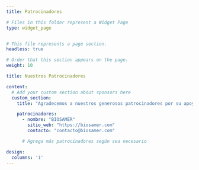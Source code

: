 ```yaml
---
title: Patrocinadores

# Files in this folder represent a Widget Page
type: widget_page


# This file represents a page section.
headless: true

# Order that this section appears on the page.
weight: 10

title: Nuestros Patrocinadores

content:
  # Add your custom section about sponsors here
  custom_section:
    title: "Agradecemos a nuestros generosos patrocinadores por su apoyo."

    patrocinadores:
      - nombre: "BIOSAMER"
        sitio_web: "https://biosamer.com"
        contacto: "contacto@biosamer.com"

      # Agrega más patrocinadores según sea necesario

design:
  columns: '1'
---
```


